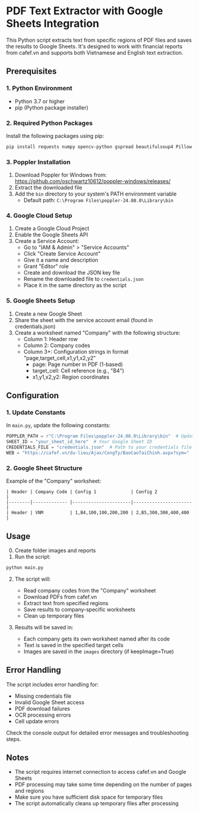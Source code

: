 # PDF Text Extractor with Google Sheets Integration

This Python script extracts text from specific regions of PDF files and saves the results to Google Sheets. It's designed to work with financial reports from cafef.vn and supports both Vietnamese and English text extraction.

## Prerequisites

### 1. Python Environment
- Python 3.7 or higher
- pip (Python package installer)

### 2. Required Python Packages
Install the following packages using pip:
```bash
pip install requests numpy opencv-python gspread beautifulsoup4 Pillow pdf2image easyocr
```

### 3. Poppler Installation
1. Download Poppler for Windows from: https://github.com/oschwartz10612/poppler-windows/releases/
2. Extract the downloaded file
3. Add the `bin` directory to your system's PATH environment variable
   - Default path: `C:\Program Files\poppler-24.08.0\Library\bin`

### 4. Google Cloud Setup
1. Create a Google Cloud Project
2. Enable the Google Sheets API
3. Create a Service Account:
   - Go to "IAM & Admin" > "Service Accounts"
   - Click "Create Service Account"
   - Give it a name and description
   - Grant "Editor" role
   - Create and download the JSON key file
   - Rename the downloaded file to `credentials.json`
   - Place it in the same directory as the script

### 5. Google Sheets Setup
1. Create a new Google Sheet
2. Share the sheet with the service account email (found in credentials.json)
3. Create a worksheet named "Company" with the following structure:
   - Column 1: Header row
   - Column 2: Company codes
   - Column 3+: Configuration strings in format "page,target_cell,x1,y1,x2,y2"
     - page: Page number in PDF (1-based)
     - target_cell: Cell reference (e.g., "B4")
     - x1,y1,x2,y2: Region coordinates

## Configuration

### 1. Update Constants
In `main.py`, update the following constants:
```python
POPPLER_PATH = r"C:\Program Files\poppler-24.08.0\Library\bin"  # Update if different
SHEET_ID = "your_sheet_id_here"  # Your Google Sheet ID
CREDENTIALS_FILE = "credentials.json"  # Path to your credentials file
WEB = "https://cafef.vn/du-lieu/Ajax/CongTy/BaoCaoTaiChinh.aspx?sym="
```

### 2. Google Sheet Structure
Example of the "Company" worksheet:
```
| Header | Company Code | Config 1             | Config 2             |
|--------|------------- |----------------------|----------------------|
| Header | VNM          | 1,B4,100,100,200,200 | 2,B5,300,300,400,400 |
```

## Usage
0. Create folder images and reports
1. Run the script:
```bash
python main.py
```

2. The script will:
   - Read company codes from the "Company" worksheet
   - Download PDFs from cafef.vn
   - Extract text from specified regions
   - Save results to company-specific worksheets
   - Clean up temporary files

3. Results will be saved in:
   - Each company gets its own worksheet named after its code
   - Text is saved in the specified target cells
   - Images are saved in the `images` directory (if keepImage=True)

## Error Handling

The script includes error handling for:
- Missing credentials file
- Invalid Google Sheet access
- PDF download failures
- OCR processing errors
- Cell update errors

Check the console output for detailed error messages and troubleshooting steps.

## Notes

- The script requires internet connection to access cafef.vn and Google Sheets
- PDF processing may take some time depending on the number of pages and regions
- Make sure you have sufficient disk space for temporary files
- The script automatically cleans up temporary files after processing

